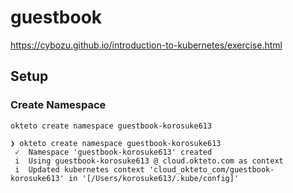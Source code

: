 # guestbook
https://cybozu.github.io/introduction-to-kubernetes/exercise.html

## Setup
### Create Namespace
```
okteto create namespace guestbook-korosuke613
```

```console
❯ okteto create namespace guestbook-korosuke613
 ✓  Namespace 'guestbook-korosuke613' created
 i  Using guestbook-korosuke613 @ cloud.okteto.com as context
 i  Updated kubernetes context 'cloud_okteto_com/guestbook-korosuke613' in '[/Users/korosuke613/.kube/config]'
```
